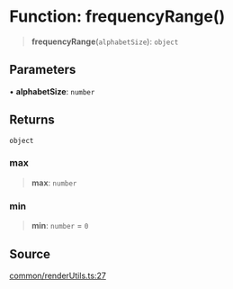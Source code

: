# Function: frequencyRange()

> **frequencyRange**(`alphabetSize`): `object`

## Parameters

• **alphabetSize**: `number`

## Returns

`object`

### max

> **max**: `number`

### min

> **min**: `number` = `0`

## Source

[common/renderUtils.ts:27](https://github.com/riyavsinha/logomakerjs/blob/1a68b30ba77ebc4d7364dc66477b45820dec335d/src/common/renderUtils.ts#L27)
